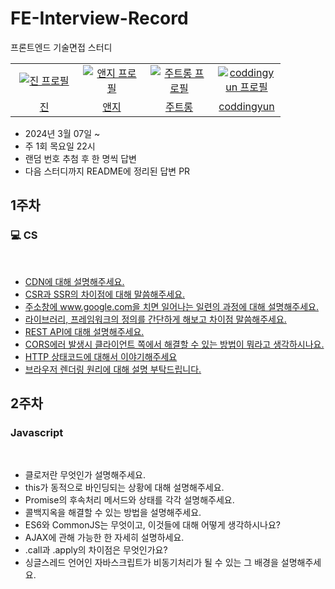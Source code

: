# FE-Interview-Record

프론트엔드 기술면접 스터디

<table>
  <tr>
    <td align="center" width="92px">
      <a href="https://github.com/azure-553" target="_blank">
       <img src="https://avatars.githubusercontent.com/u/80371353?v=4" alt="진 프로필"/>
      </a>
    </td>
    <td align="center" width="92px">
      <a href="https://github.com/chldmswnl" target="_blank">
        <img src="https://github.com/chldmswnl/chldmswnl/assets/63483751/51a34abc-c66f-4cbe-aaa8-853d0c1a0b9a" alt="앤지 프로필" />
      </a>
    </td>
    <td align="center" width="92px">
      <a href="https://github.com/jutrong" target="_blank">
        <img src="https://github.com/jutrong/jutrong/assets/113658811/3f527346-2d16-4395-bd1b-7eba9ac506e3" alt="주트롱 프로필" />
      </a>
    </td>
    <td align="center" width="92px">
      <a href="https://github.com/coddingyun" target="_blank">
        <img src="https://avatars.githubusercontent.com/u/81891345?s=400&u=2d640fd3563793299b45ac0f8d30fc8a1815985f&v=4" alt="coddingyun 프로필" />
      </a>
    </td>
  </tr>
  <tr>
    <td align="center">
      <a href="https://github.com/a-honey" target="_blank">
        진
      </a>
    </td>
    <td align="center">
      <a href="https://github.com/honki12345" target="_blank">
        앤지
      </a>
    </td>
     <td align="center">
      <a href="https://github.com/jutrong" target="_blank">
        주트롱
      </a>
    </td>
    <td align="center">
      <a href="https://github.com/jiyoon-lee" target="_blank">
        coddingyun
      </a>
    </td>
  </tr>
</table>

- 2024년 3월 07일 ~
- 주 1회 목요일 22시
- 랜덤 번호 추첨 후 한 명씩 답변
- 다음 스터디까지 README에 정리된 답변 PR

## 1주차

### 💻 CS

</br>

- [CDN에 대해 설명해주세요.](https://github.com/fe-interview-record/FE-Interview-Record/CS/cdn.md)
- [CSR과 SSR의 차이점에 대해 말씀해주세요.](https://github.com/fe-interview-record/FE-Interview-Record/blob/main/CS/csr-ssr.md)
- [주소창에 www.google.com을 치면 일어나는 일련의 과정에 대해 설명해주세요.](https://github.com/fe-interview-record/FE-Interview-Record/blob/jin/1week/CS/process-www.google.com-browser.md)
- [라이브러리, 프레임워크의 정의를 간단하게 해보고 차이점 말씀해주세요.](https://github.com/fe-interview-record/FE-Interview-Record/blob/main/CS/library-framework.md)
- [REST API에 대해 설명해주세요.](<(https://github.com/fe-interview-record/FE-Interview-Record/CS/rest-api.md)>)
- [CORS에러 발생시 클라이언트 쪽에서 해결할 수 있는 방법이 뭐라고 생각하시나요.](https://github.com/fe-interview-record/FE-Interview-Record/blob/main/CS/cors.md)
- [HTTP 상태코드에 대해서 이야기해주세요](https://github.com/fe-interview-record/FE-Interview-Record/blob/main/CS/http-status-code.md)
- [브라우저 렌더링 원리에 대해 설명 부탁드립니다.](https://github.com/fe-interview-record/FE-Interview-Record/blob/jin/1week/CS/proceess-rendering-browser.md)


## 2주차

### Javascript

</br>

- 클로저란 무엇인가 설명해주세요.
- this가 동적으로 바인딩되는 상황에 대해 설명해주세요.
- Promise의 후속처리 메서드와 상태를 각각 설명해주세요.
- 콜백지옥을 해결할 수 있는 방법을 설명해주세요.
- ES6와 CommonJS는 무엇이고, 이것들에 대해 어떻게 생각하시나요?
- AJAX에 관해 가능한 한 자세히 설명하세요.
- .call과 .apply의 차이점은 무엇인가요?
- 싱글스레드 언어인 자바스크립트가 비동기처리가 될 수 있는 그 배경을 설명해주세요.
